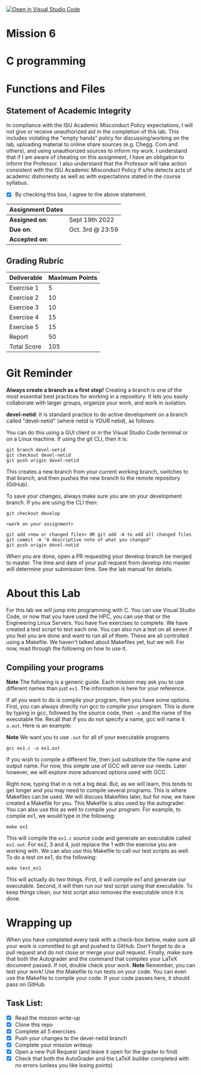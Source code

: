 [![Open in Visual Studio Code](https://classroom.github.com/assets/open-in-vscode-c66648af7eb3fe8bc4f294546bfd86ef473780cde1dea487d3c4ff354943c9ae.svg)](https://classroom.github.com/online_ide?assignment_repo_id=8738254&assignment_repo_type=AssignmentRepo)
# Mission 6
# C programming
# Functions and Files

## Statement of Academic Integrity

In compliance with the ISU Academic Misconduct Policy expectations, I will not give or receive unauthorized aid in the completion of this lab.  This includes violating the "empty hands" policy for discussing/working on the lab, uploading material to online share sources (e.g. Chegg. Com and others), and using unauthorized sources to inform my work. I understand that if I am aware of cheating on this assignment, I have an obligation to inform the Professor. I also understand that the Professor will take action consistent with the ISU Academic Misconduct Policy if s/he detects acts of academic dishonesty as well as with expectations stated in the course syllabus.

- [x] By checking this box, I agree to the above statement.


| Assignment Dates | |
| --- | --- |
|**Assigned on**: | Sept 19th 2022 |
|**Due on**: | Oct. 3rd @ 23:59 |
|**Accepted on**: | |


## Grading Rubric

|Deliverable | Maximum Points |
|---|---|
| Exercise 1 | 5 |
| Exercise 2 | 10 |
| Exercise 3 | 10 |
| Exercise 4 | 15 |
| Exercise 5 | 15 |
| Report | 50 |
| Total Score | 105 |


# Git Reminder

**Always create a branch as a first step!** Creating a branch is one of the most essential best practices for working in a repository.  It lets you easily collaborate with larger groups, organize your work, and work in isolation.

**devel-netid**: It is standard practice to do active development on a branch called "devel-netid" (where netid is YOUR netid), as follows:

You can do this using a GUI client or in the Visual Studio Code terminal or on a Linux machine. If using the git CLI, then it is:

    git branch devel-netid
    git checkout devel-netid
    git push origin devel-netid

This creates a new branch from your current working branch, switches to that branch, and then pushes the new branch to the remote repository (GitHub).

To save your changes, always make sure you are on your development branch. If you are using the CLI then:

    git checkout develop

    <work on your assignment>

    git add <new or changed files> OR git add -A to add all changed files
    git commit -m "A descriptive note of what you changed"
    git push origin devel-netid

When you are done, open a PR requesting your develop branch be merged to master.
The time and date of your pull request from develop into master will determine your submission time. See the lab manual for details.

# About this Lab
For this lab we will jump into programming with C. You can use Visual Studio Code, or now that you have used the HPC, you can use that or the Engineering Linux Servers. You have five exercises to complete. We have created a test script to test each one. You can also run a test on all seven if you feel you are done and want to run all of them. These are all controlled using a Makefile. We haven't talked about Makefiles yet, but we will. For now, read through the following on how to use it.

## Compiling your programs
**Note** The following is a generic guide. Each mission may ask you to use different names than just ```ex1```. The information is here for your reference.

If all you want to do is compile your program, then you have some options. First, you can always directly run gcc to compile your program. This is done by typing in gcc, followed by the source code, then ```-o``` and the name of the executable file. Recall that if you do not specify a name, gcc will name it ```a.out```. Here is an example:

**Note** We want you to use ```.out``` for all of your executable programs

```
gcc ex1.c -o ex1.out
```
If you wish to compile a different file, then just substitute the file name and output name. For now, this simple use of GCC will serve our needs. Later however, we will explore more advanced options used with GCC.

Right now, typing that in is not a big deal. But, as we will learn, this tends to get longer and you may need to compile several programs. This is where Makefiles can be used. We will discuss Makefiles later, but for now, we have created a Makefile for you. This Makefile is also used by the autograder. You can also use this as well to compile your program. For example, to compile ex1, we would type in the following:
```
make ex1
```
This will compile the ```ex1.c``` source code and generate an executable called ```ex1.out```. For ex2, 3 and 4, just replace the 1 with the exercise you are working with. We can also use this Makefile to call our test scripts as well. To do a test on ex1, do the following:

```
make test_ex1
```
This will actually do two things. First, it will compile ex1 and generate our executable. Second, it will then run our test script using that executable. To keep things clean, our test script also removes the executable once it is done.

# Wrapping up
When you have completed every task with a check-box below, make sure all your work is committed to git and pushed to GitHub. Don't forget to do a pull request and do not close or merge your pull request. Finally, make sure that both the Autograder and the command that compiles your LaTeX document passed. If not, double check your work.
**Note** Remember, you can test your work! Use the Makefile to run tests on your code. You can even use the Makefile to compile your code. If your code passes here, it should pass on GitHub.

## Task List:
- [x] Read the mission write-up
- [x] Clone this repo 
- [x] Complete all 5 exercises
- [x] Push your changes to the devel-netid branch
- [x] Complete your mission writeup
- [x] Open a new Pull Request (and leave it open for the grader to find)
- [x] Check that both the AutoGrader and the LaTeX builder completed with no errors (unless you like losing points)
